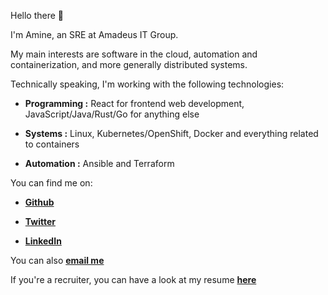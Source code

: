 Hello there 👋

I'm Amine, an SRE at Amadeus IT Group.

My main interests are software in the cloud, automation and containerization, and more generally distributed systems.

Technically speaking, I'm working with the following technologies:

- **Programming :** React for frontend web development, JavaScript/Java/Rust/Go for anything else

- **Systems :** Linux, Kubernetes/OpenShift, Docker and everything related to containers

- **Automation :** Ansible and Terraform

You can find me on:

- [**Github**](https://github.com/aminerachyd)

- [**Twitter**](https://twitter.com/RachydAmine)

- [**LinkedIn**](https://www.linkedin.com/in/amine-rachyd/)

You can also [**email me**](mailto:aminerachyd99@gmail.com)

If you're a recruiter, you can have a look at my resume [**here**](./resume.md)
